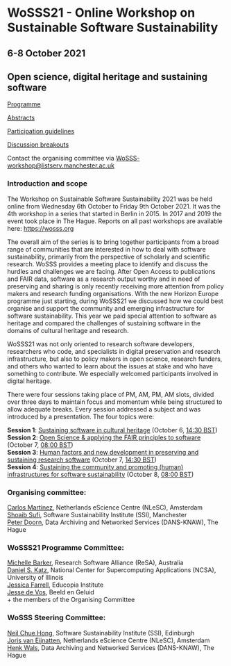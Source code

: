 # WoSSS21 - Online Workshop on Sustainable Software Sustainability
## 6-8 October 2021
## Open science, digital heritage and sustaining software

[Programme](/wosss21/agenda)

[Abstracts](/wosss21/abstracts)

[Participation guidelines](/wosss21/participation-guidelines)

[Discussion breakouts](/wosss21/discussion-breakouts)

Contact the organising committee via [WoSSS-workshop@listserv.manchester.ac.uk](mailto:WoSSS-workshop@listserv.manchester.ac.uk)

### Introduction and scope
The Workshop on Sustainable Software Sustainability 2021 was be held online from Wednesday 6th October to Friday 9th October 2021. It was the 4th workshop in a series that started in Berlin in 2015. In 2017 and 2019 the event took place in The Hague. Reports on all past workshops are available here: https://wosss.org

The overall aim of the series is to bring together participants from a broad range of communities that are interested in how to deal with software sustainability, primarily from the perspective of scholarly and scientific research. WoSSS provides a meeting place to identify and discuss the hurdles and challenges we are facing. After Open Access to publications and FAIR data, software as a research output worthy and in need of preserving and sharing is only recently receiving more attention from policy makers and research funding organisations. With the new Horizon Europe programme just starting, during WoSSS21 we discussed how we could best organise and support the community and emerging infrastructure for software sustainability. This year we paid special attention to software as heritage and compared the challenges of sustaining software in the domains of cultural heritage and research.

WoSSS21 was not only oriented to research software developers, researchers who code, and specialists in digital preservation and research infrastructure, but also to policy makers in open science, research funders, and others who wanted to learn about the issues at stake and who have something to contribute. We especially welcomed participants involved in digital heritage.

There were four sessions taking place of PM, AM, PM, AM slots, divided over three days to maintain focus and momentum while being structured to allow adequate breaks. Every session addressed a subject and was introduced by a presentation. The four topics were:

**Session 1**: [Sustaining software in cultural heritage](/wosss21/agenda#session-1) (October 6, [14:30 BST](https://arewemeetingyet.com/London/2021-10-06/14:30))  
**Session 2**: [Open Science & applying the FAIR principles to software](/wosss21/agenda#session-2) (October 7, [08:00 BST](https://arewemeetingyet.com/London/2021-10-07/08:00))  
**Session 3**: [Human factors and new development in preserving and sustaining research software](/wosss21/agenda#session-3) (October 7, [14:30 BST](https://arewemeetingyet.com/London/2021-10-07/14:30))  
**Session 4**: [Sustaining the community and promoting (human) infrastructures for software sustainability](/wosss21/agenda#session-4) (October 8, [08:00 BST](https://arewemeetingyet.com/London/2021-10-08/08:00))     

<!--
### Call for contributions
Taking into consideration the event will be online, we intend to limit the number of presentations and in order to keep the audience involved, to have online discussions about the core topics of the meeting. We are welcoming contributions in the form of a title and abstract (500-800 words) on one of the topics of the workshop mentioned above. Please also provide brief biographical info or a link to where that can be found online.
-->

### Organising committee:
[Carlos Martinez](https://www.esciencecenter.nl/team/dr-carlos-martinez-ortiz/), Netherlands eScience Centre (NLeSC), Amsterdam   
[Shoaib Sufi](https://www.software.ac.uk/about/staff/person/shoaib-sufi), Software Sustainability Institute (SSI), Manchester   
[Peter Doorn](https://pure.knaw.nl/portal/en/persons/peter-doorn), Data Archiving and Networked Services (DANS-KNAW), The Hague   

###  WoSSS21 Programme Committee:
[Michelle Barker](https://www.researchsoft.org/people/), Research Software Alliance (ReSA), Australia  
[Daniel S. Katz](https://danielskatz.org/), National Center for Supercomputing Applications (NCSA), University of Illinois  
[Jessica Farrell](https://educopia.org/jessica-Farrell/), Educopia Institute  
[Jesse de Vos](https://www.beeldengeluid.nl/en/knowledge/experts/jesse-de-vos), Beeld en Geluid  
\+ the members of the Organising Committee  

### WoSSS Steering Committee:
[Neil Chue Hong](https://www.software.ac.uk/about/staff/person/neil-chue-hong), Software Sustainability Institute (SSI), Edinburgh   
[Joris van Eijnatten](https://www.esciencecenter.nl/team/dr-joris-van-eijnatten/), Netherlands eScience Centre (NLeSC), Amsterdam   
[Henk Wals](https://www.knaw.nl/en/news/news/henk-wals-new-director-of-netherlands-data-institute-dans), Data Archiving and Networked Services (DANS-KNAW), The Hague   
